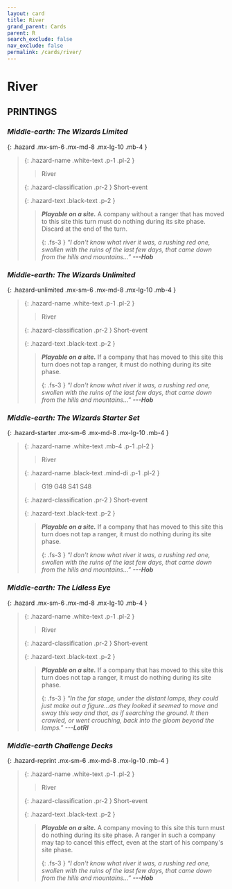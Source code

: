 ```yaml
---
layout: card
title: River
grand_parent: Cards
parent: R
search_exclude: false
nav_exclude: false
permalink: /cards/river/
---
```


# River


## PRINTINGS


### _Middle-earth: The Wizards Limited_

{: .hazard .mx-sm-6 .mx-md-8 .mx-lg-10 .mb-4 }
> {: .hazard-name .white-text .p-1 .pl-2 }
> > <div class="hazard-mp"></div>
> > <div class="card-name">River</div>
>
> {: .hazard-classification .pr-2 }
> Short-event
>
> {: .hazard-text .black-text .p-2 }
> > ***Playable on a site.*** A company without a ranger that has moved to this site this turn must do nothing during its site phase. Discard at the end of the turn. 
> > 
> > {: .fs-3 } 
> > _“I don't know what river it was, a rushing red one, swollen with the ruins of the last few days, that came down from the hills and mountains...”_ ***---&#65279;Hob*** 
>

### _Middle-earth: The Wizards Unlimited_

{: .hazard-unlimited .mx-sm-6 .mx-md-8 .mx-lg-10 .mb-4 }
> {: .hazard-name .white-text .p-1 .pl-2 }
> > <div class="hazard-mp"></div>
> > <div class="card-name">River</div>
>
> {: .hazard-classification .pr-2 }
> Short-event
>
> {: .hazard-text .black-text .p-2 }
> > ***Playable on a site.*** If a company that has moved to this site this turn does not tap a ranger, it must do nothing during its site phase. 
> > 
> > {: .fs-3 } 
> > _“I don't know what river it was, a rushing red one, swollen with the ruins of the last few days, that came down from the hills and mountains...”_ ***---&#65279;Hob*** 
>

### _Middle-earth: The Wizards Starter Set_

{: .hazard-starter .mx-sm-6 .mx-md-8 .mx-lg-10 .mb-4 }
> {: .hazard-name .white-text .mb-4 .p-1 .pl-2 }
> > <div class="hazard-mp"></div>
> > <div class="card-name">River</div>
>
> {: .hazard-name .black-text .mind-di .p-1 .pl-2 }
> > <span class="red-text">G19 G48 S41 S48</span>
>
> {: .hazard-classification .pr-2 }
> Short-event
>
> {: .hazard-text .black-text .p-2 }
> > ***Playable on a site.*** If a company that has moved to this site this turn does not tap a ranger, it must do nothing during its site phase. 
> > 
> > {: .fs-3 } 
> > _“I don't know what river it was, a rushing red one, swollen with the ruins of the last few days, that came down from the hills and mountains...”_ ***---&#65279;Hob*** 
>

### _Middle-earth: The Lidless Eye_

{: .hazard .mx-sm-6 .mx-md-8 .mx-lg-10 .mb-4 }
> {: .hazard-name .white-text .p-1 .pl-2 }
> > <div class="hazard-mp"></div>
> > <div class="card-name">River</div>
>
> {: .hazard-classification .pr-2 }
> Short-event
>
> {: .hazard-text .black-text .p-2 }
> > ***Playable on a site.*** If a company that has moved to this site this turn does not tap a ranger, it must do nothing during its site phase. 
> > 
> > {: .fs-3 } 
> > _“In the far stage, under the distant lamps, they could just make out a figure...as they looked it seemed to move and sway this way and that, as if searching the ground. It then crawled, or went crouching, back into the gloom beyond the lamps."_ ***---&#65279;LotRI*** 
>

### _Middle-earth Challenge Decks_

{: .hazard-reprint .mx-sm-6 .mx-md-8 .mx-lg-10 .mb-4 }
> {: .hazard-name .white-text .p-1 .pl-2 }
> > <div class="hazard-mp"></div>
> > <div class="card-name">River</div>
>
> {: .hazard-classification .pr-2 }
> Short-event
>
> {: .hazard-text .black-text .p-2 }
> > ***Playable on a site.*** A company moving to this site this turn must do nothing during its site phase. A ranger in such a company may tap to cancel this effect, even at the start of his company's site phase. 
> > 
> > {: .fs-3 } 
> > _“I don't know what river it was, a rushing red one, swollen with the ruins of the last few days, that came down from the hills and mountains...”_ ***---&#65279;Hob*** 
>
